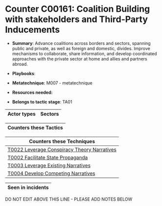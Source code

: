 # Counter C00161: Coalition Building with stakeholders and Third-Party Inducements

* **Summary**: Advance coalitions across borders and sectors, spanning public and private, as well as foreign and domestic, divides. Improve mechanisms to collaborate, share information, and develop coordinated approaches with the private sector at home and allies and partners abroad.

* **Playbooks**: 

* **Metatechnique**: M007 - metatechnique

* **Resources needed:** 

* **Belongs to tactic stage**: TA01


| Actor types | Sectors |
| ----------- | ------- |



| Counters these Tactics |
| ---------------------- |



| Counters these Techniques |
| ------------------------- |
| [T0022 Leverage Conspiracy Theory Narratives](../generated_pages/techniques/T0022.md) |
| [T0002 Facilitate State Propaganda](../generated_pages/techniques/T0002.md) |
| [T0003 Leverage Existing Narratives](../generated_pages/techniques/T0003.md) |
| [T0004 Develop Competing Narratives](../generated_pages/techniques/T0004.md) |



| Seen in incidents |
| ----------------- |


DO NOT EDIT ABOVE THIS LINE - PLEASE ADD NOTES BELOW